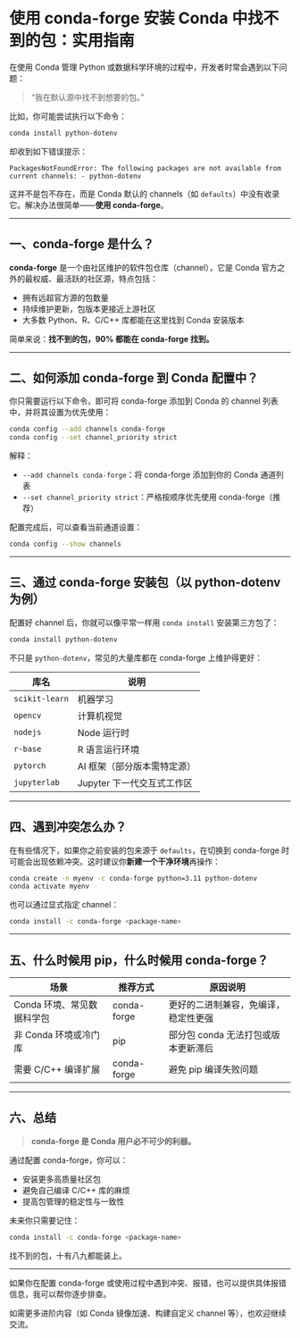 # 使用 conda-forge 安装 Conda 中找不到的包：实用指南

在使用 Conda 管理 Python 或数据科学环境的过程中，开发者时常会遇到以下问题：

> “我在默认源中找不到想要的包。”

比如，你可能尝试执行以下命令：

```bash
conda install python-dotenv
```

却收到如下错误提示：

```
PackagesNotFoundError: The following packages are not available from current channels: - python-dotenv
```

这并不是包不存在，而是 Conda 默认的 channels（如 `defaults`）中没有收录它。解决办法很简单——**使用 conda-forge**。

---

## 一、conda-forge 是什么？

**conda-forge** 是一个由社区维护的软件包仓库（channel），它是 Conda 官方之外的最权威、最活跃的社区源，特点包括：

* 拥有远超官方源的包数量
* 持续维护更新，包版本更接近上游社区
* 大多数 Python、R、C/C++ 库都能在这里找到 Conda 安装版本

简单来说：**找不到的包，90% 都能在 conda-forge 找到。**

---

## 二、如何添加 conda-forge 到 Conda 配置中？

你只需要运行以下命令，即可将 conda-forge 添加到 Conda 的 channel 列表中，并将其设置为优先使用：

```bash
conda config --add channels conda-forge
conda config --set channel_priority strict
```

解释：

* `--add channels conda-forge`：将 conda-forge 添加到你的 Conda 通道列表
* `--set channel_priority strict`：严格按顺序优先使用 conda-forge（推荐）

配置完成后，可以查看当前通道设置：

```bash
conda config --show channels
```

---

## 三、通过 conda-forge 安装包（以 python-dotenv 为例）

配置好 channel 后，你就可以像平常一样用 `conda install` 安装第三方包了：

```bash
conda install python-dotenv
```

不只是 `python-dotenv`，常见的大量库都在 conda-forge 上维护得更好：

| 库名             | 说明                |
| -------------- | ----------------- |
| `scikit-learn` | 机器学习              |
| `opencv`       | 计算机视觉             |
| `nodejs`       | Node 运行时          |
| `r-base`       | R 语言运行环境          |
| `pytorch`      | AI 框架（部分版本需特定源）   |
| `jupyterlab`   | Jupyter 下一代交互式工作区 |

---

## 四、遇到冲突怎么办？

在有些情况下，如果你之前安装的包来源于 `defaults`，在切换到 conda-forge 时可能会出现依赖冲突。这时建议你**新建一个干净环境**再操作：

```bash
conda create -n myenv -c conda-forge python=3.11 python-dotenv
conda activate myenv
```

也可以通过显式指定 channel：

```bash
conda install -c conda-forge <package-name>
```

---

## 五、什么时候用 pip，什么时候用 conda-forge？

| 场景               | 推荐方式        | 原因说明                  |
| ---------------- | ----------- | --------------------- |
| Conda 环境、常见数据科学包 | conda-forge | 更好的二进制兼容，免编译，稳定性更强    |
| 非 Conda 环境或冷门库   | pip         | 部分包 conda 无法打包或版本更新滞后 |
| 需要 C/C++ 编译扩展    | conda-forge | 避免 pip 编译失败问题         |

---

## 六、总结

> **conda-forge 是 Conda 用户必不可少的利器。**

通过配置 conda-forge，你可以：

* 安装更多高质量社区包
* 避免自己编译 C/C++ 库的麻烦
* 提高包管理的稳定性与一致性

未来你只需要记住：

```bash
conda install -c conda-forge <package-name>
```

找不到的包，十有八九都能装上。

---

如果你在配置 conda-forge 或使用过程中遇到冲突、报错，也可以提供具体报错信息，我可以帮你逐步排查。

如需更多进阶内容（如 Conda 镜像加速、构建自定义 channel 等），也欢迎继续交流。
